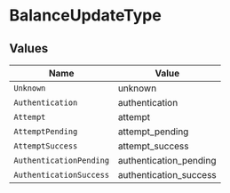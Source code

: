 # BalanceUpdateType


## Values

| Name                    | Value                   |
| ----------------------- | ----------------------- |
| `Unknown`               | unknown                 |
| `Authentication`        | authentication          |
| `Attempt`               | attempt                 |
| `AttemptPending`        | attempt_pending         |
| `AttemptSuccess`        | attempt_success         |
| `AuthenticationPending` | authentication_pending  |
| `AuthenticationSuccess` | authentication_success  |
